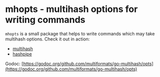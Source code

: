 # mhopts - multihash options for writing commands

`mhopts` is a small package that helps to write commands which
may take multihash options. Check it out in action:

- [multihash](../multihash)
- [hashpipe](https://github.com/jbenet/go-hashpipe)

Godoc: [https://godoc.org/github.com/multiformats/go-multihash/opts](https://godoc.org/github.com/multiformats/go-multihash/opts)
